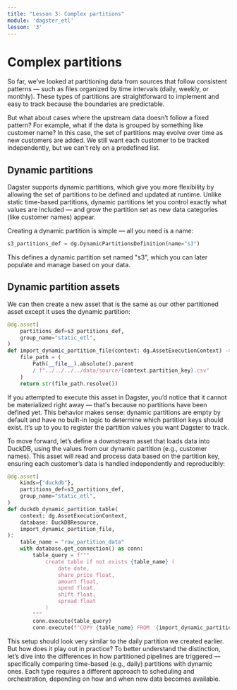 ```yaml
---
title: "Lesson 3: Complex partitions"
module: 'dagster_etl'
lesson: '3'
---
```


# Complex partitions

So far, we’ve looked at partitioning data from sources that follow consistent patterns — such as files organized by time intervals (daily, weekly, or monthly). These types of partitions are straightforward to implement and easy to track because the boundaries are predictable.

But what about cases where the upstream data doesn’t follow a fixed pattern? For example, what if the data is grouped by something like customer name? In this case, the set of partitions may evolve over time as new customers are added. We still want each customer to be tracked independently, but we can’t rely on a predefined list.

## Dynamic partitions

Dagster supports dynamic partitions, which give you more flexibility by allowing the set of partitions to be defined and updated at runtime. Unlike static time-based partitions, dynamic partitions let you control exactly what values are included — and grow the partition set as new data categories (like customer names) appear.

Creating a dynamic partition is simple — all you need is a name:

```python
s3_partitions_def = dg.DynamicPartitionsDefinition(name="s3")
```

This defines a dynamic partition set named "s3", which you can later populate and manage based on your data.

## Dynamic partition assets

We can then create a new asset that is the same as our other partitioned asset except it uses the dynamic partition:

```python
@dg.asset(
    partitions_def=s3_partitions_def,
    group_name="static_etl",
)
def import_dynamic_partition_file(context: dg.AssetExecutionContext) -> str:
    file_path = (
        Path(__file__).absolute().parent
        / f"../../../../data/source/{context.partition_key}.csv"
    )
    return str(file_path.resolve())
```

If you attempted to execute this asset in Dagster, you’d notice that it cannot be materialized right away — that's because no partitions have been defined yet. This behavior makes sense: dynamic partitions are empty by default and have no built-in logic to determine which partition keys should exist. It’s up to you to register the partition values you want Dagster to track.

To move forward, let’s define a downstream asset that loads data into DuckDB, using the values from our dynamic partition (e.g., customer names). This asset will read and process data based on the partition key, ensuring each customer’s data is handled independently and reproducibly:

```python
@dg.asset(
    kinds={"duckdb"},
    partitions_def=s3_partitions_def,
    group_name="static_etl",
)
def duckdb_dynamic_partition_table(
    context: dg.AssetExecutionContext,
    database: DuckDBResource,
    import_dynamic_partition_file,
):
    table_name = "raw_partition_data"
    with database.get_connection() as conn:
        table_query = f"""
            create table if not exists {table_name} (
                date date,
                share_price float,
                amount float,
                spend float,
                shift float,
                spread float
            ) 
        """
        conn.execute(table_query)
        conn.execute(f"COPY {table_name} FROM '{import_dynamic_partition_file}'")
```

This setup should look very similar to the daily partition we created earlier. But how does it play out in practice? To better understand the distinction, let’s dive into the differences in how partitioned pipelines are triggered — specifically comparing time-based (e.g., daily) partitions with dynamic ones. Each type requires a different approach to scheduling and orchestration, depending on how and when new data becomes available.
